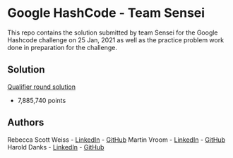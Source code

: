 # Google HashCode - Team Sensei

This repo contains the solution submitted by team Sensei for the Google Hashcode challenge on 25 Jan, 2021 as well as the practice problem work done in preparation for the challenge. 


## Solution

[Qualifier round solution](https://github.com/HBDanks/HashCode/tree/master/GoogleHashCode)
- 7,885,740 points 


## Authors
Rebecca Scott Weiss - [LinkedIn](https://www.linkedin.com/in/rebecca-weiss-she-her-b12062169/) - [GitHub](https://github.com/rebeccascottweiss)
Martin Vroom - [LinkedIn](https://www.linkedin.com/in/martin-vroom-433a4b1b6/) - [GitHub](https://github.com/LiDucky)
Harold Danks - [LinkedIn](https://www.linkedin.com/in/harold-danks) - [GitHub](https://www.github.com/HBDanks)
